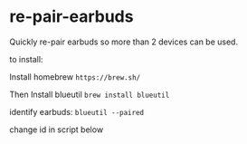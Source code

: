 # re-pair-earbuds
Quickly re-pair earbuds so more than 2 devices can be used.

to install:

Install homebrew
`https://brew.sh/`

Then Install blueutil
`brew install blueutil`

identify earbuds:
`blueutil --paired`

change id in script below
